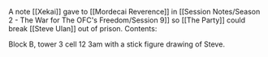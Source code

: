 A note [[Xekai]] gave to [[Mordecai Reverence]] in  [[Session Notes/Season 2 - The War for The OFC's Freedom/Session 9]] so [[The Party]] could break [[Steve Ulan]] out of prison. Contents:

Block B, tower 3 cell 12 3am with a stick figure drawing of Steve.